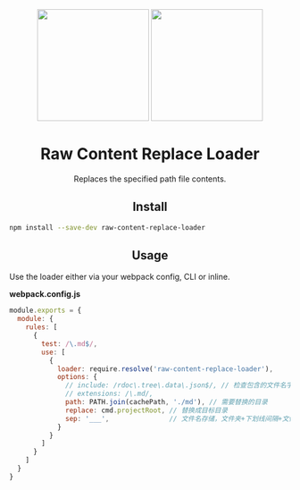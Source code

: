 <div align="center">
  <img width="200" height="200"
    src="https://cdn3.iconfinder.com/data/icons/lexter-flat-colorfull-file-formats/56/raw-256.png">
  <a href="https://github.com/webpack/webpack">
    <img width="200" height="200"
      src="https://webpack.js.org/assets/icon-square-big.svg">
  </a>
  <h1>Raw Content Replace Loader</h1>
  <p>Replaces the specified path file contents.</p>
</div>

<h2 align="center">Install</h2>

```bash
npm install --save-dev raw-content-replace-loader
```

<h2 align="center">Usage</h2>

Use the loader either via your webpack config, CLI or inline.

**webpack.config.js**

```js
module.exports = {
  module: {
    rules: [
      {
        test: /\.md$/,
        use: [
          {
            loader: require.resolve('raw-content-replace-loader'),
            options: {
              // include: /rdoc\.tree\.data\.json$/, // 检查包含的文件名字
              // extensions: /\.md/,
              path: PATH.join(cachePath, './md'), // 需要替换的目录
              replace: cmd.projectRoot, // 替换成目标目录
              sep: '___',               // 文件名存储，文件夹+下划线间隔+文件名
            }
          }
        ]
      }
    ]
  }
}
```